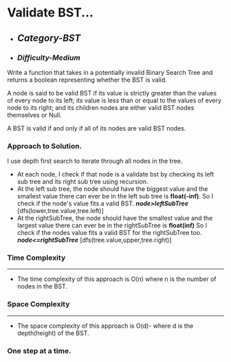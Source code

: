 # Validate BST...

- ## **_Category-BST_**
- ### **_Difficulty-Medium_**

Write a function that takes in a potentially invalid Binary Search Tree and returns a boolean representing whether the BST is valid.

A node is said to be valid BST if its value is strictly greater than the values of every node to its left; its value is less than or equal to the values of every node to its right; and its children nodes are either valid BST nodes themselves or Null.

A BST is valid if and only if all of its nodes are valid BST nodes.

### Approach to Solution.

I use depth first search to iterate through all nodes in the tree.

- At each node, I check if that node is a validate bst by checking its left sub tree and its right sub tree using recursion.
- At the left sub tree, the node should have the biggest value and the smallest value there can ever be in the left sub tree is **float(-inf)**. So I check if the node's value fits a valid BST. **_node>leftSubTree_** [dfs(lower,tree.value,tree.left)]
- At the rightSubTree, the node should have the smallest value and the largest value there can ever be in the rightSubTree is **float(inf)** So I check if the nodes value fits a valid BST for the rightSubTree too. **_node<=rightSubTree_** [dfs(tree.value,upper,tree.right)]

### Time Complexity

---

- The time complexity of this approach is O(n) where n is the number of nodes in the BST.

### Space Complexity

---

- The space complexity of this approach is O(d)- where d is the depth(height) of the BST.

### One step at a time.
